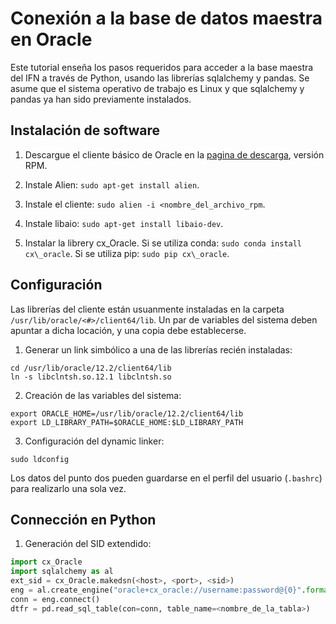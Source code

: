 # Conexión a la base de datos maestra en Oracle

Este tutorial enseña los pasos requeridos para acceder a la base maestra del IFN a través de Python, usando las librerías sqlalchemy y pandas. Se asume que el sistema operativo de trabajo es Linux y que sqlalchemy y pandas ya han sido previamente instalados.


## Instalación de software

1. Descargue el cliente básico de Oracle en la [pagina de descarga](http://www.oracle.com/technetwork/topics/linuxx86-64soft-092277.html), versión RPM. 

2. Instale Alien: `sudo apt-get install alien`.

3. Instale el cliente: `sudo alien -i <nombre_del_archivo_rpm`.

4. Instale libaio: `sudo apt-get install libaio-dev`. 

5. Instalar la librery cx_Oracle. Si se utiliza conda: `sudo conda install cx\_oracle`. Si se utiliza pip: `sudo pip cx\_oracle`.


## Configuración

Las librerías del cliente están usuanmente instaladas en la carpeta `/usr/lib/oracle/<#>/client64/lib`.
Un par de variables del sistema deben apuntar a dicha locación, y una copia debe establecerse.

1. Generar un link simbólico a una de las librerías recién instaladas:  

```
cd /usr/lib/oracle/12.2/client64/lib
ln -s libclntsh.so.12.1 libclntsh.so
```

2. Creación de las variables del sistema:

```
export ORACLE_HOME=/usr/lib/oracle/12.2/client64/lib
export LD_LIBRARY_PATH=$ORACLE_HOME:$LD_LIBRARY_PATH
```

3. Configuración del dynamic linker:

```
sudo ldconfig
```

Los datos del punto dos pueden guardarse en el perfil del usuario (`.bashrc`) para realizarlo una sola vez.


## Connección en Python

1. Generación del SID extendido:

```python
import cx_Oracle
import sqlalchemy as al
ext_sid = cx_Oracle.makedsn(<host>, <port>, <sid>)
eng = al.create_engine("oracle+cx_oracle://username:password@{0}".format(ext_sid))
conn = eng.connect()
dtfr = pd.read_sql_table(con=conn, table_name=<nombre_de_la_tabla>) 
```
